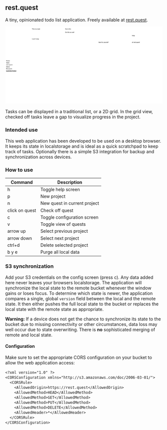 ## rest.quest

A tiny, opinionated todo list application.
Freely available at [rest.quest](https://rest.quest).

![Screenshot of rest.quest](assets/Screenshot%202022-07-16%20at%2017.57.59.png)

Tasks can be displayed in a traditional list, or a 2D grid. In the grid view, checked off tasks leave a gap to visualize progress in the project.

### Intended use

This web application has been developed to be used on a desktop browser. It keeps its state in localstorage and is ideal as a quick scratchpad to keep track of tasks. Optionally there is a simple S3 integration for backup and synchronization across devices.

### How to use

| Command        | Description                  |
| -------------- | ---------------------------- |
| h              | Toggle help screen           |
| p              | New project                  |
| n              | New quest in current project |
| click on quest | Check off quest              |
| c              | Toggle configuration screen  |
| v              | Toggle view of quests        |
| arrow up       | Select previous project      |
| arrow down     | Select next project          |
| ctrl+d         | Delete selected project      |
| b y e          | Purge all local data         |

### S3 synchronization

Add your S3 credentials on the config screen (press c). Any data added here never leaves your browsers localstorage. The application will synchronize the local state to the remote bucket whenever the window gains or loses focus.
To determine which state is newer, the application compares a single, global `version` field between the local and the remote state. It then either pushes the full local state to the bucket or replaces the local state with the remote state as appropriate.

**Warning:** If a device does not get the chance to synchronize its state to the bucket due to missing connectivity or other circumstances, data loss may well occur due to state overwriting. There is **no** sophisticated merging of remote and local state.

#### Configuration

Make sure to set the appropriate CORS configuration on your bucket to allow the web application access:

```
<?xml version="1.0" ?>
<CORSConfiguration xmlns="http://s3.amazonaws.com/doc/2006-03-01/">
  <CORSRule>
    <AllowedOrigin>https://rest.quest</AllowedOrigin>
    <AllowedMethod>HEAD</AllowedMethod>
    <AllowedMethod>GET</AllowedMethod>
    <AllowedMethod>PUT</AllowedMethod>
    <AllowedMethod>DELETE</AllowedMethod>
    <AllowedHeader>*</AllowedHeader>
  </CORSRule>
</CORSConfiguration>
```
